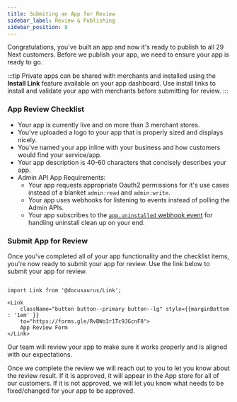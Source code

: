 ```yaml
---
title: Submiting an App for Review
sidebar_label: Review & Publishing
sidebar_position: 8
---
```


Congratulations, you've built an app and now it's ready to publish to all 29 Next customers. Before we publish your app, we need to ensure your app is ready to go.

:::tip
Private apps can be shared with merchants and installed using the **Install Link** feature available on your app dashboard. Use install links to install and validate your app with merchants before submitting for review.
:::

### App Review Checklist

- Your app is currently live and on more than 3 merchant stores.
- You've uploaded a logo to your app that is properly sized and displays nicely.
- You've named your app inline with your business and how customers would find your service/app.
- Your app description is 40-60 characters that concisely describes your app.
- Admin API App Requirements:
  - Your app requests appropriate Oauth2 permissions for it's use cases instead of a blanket `admin:read` and `admin:write`.
  - Your app uses webhooks for listening to events instead of polling the Admin APIs.
  - Your app subscribes to the [`app.uninstalled` webhook event](/docs/webhooks/#webhook-events) for handling uninstall clean up on your end.


### Submit App for Review

Once you've completed all of your app functionality and the checklist items, you're now ready to submit your app for review. Use the link below to submit your app for review.

```mdx-code-block

import Link from '@docusaurus/Link';

<Link
    className="button button--primary button--lg" style={{marginBottom : '1em' }}
    to="https://forms.gle/RvBWo3r1Tc9JGcnF8">
    App Review Form
</Link>
```


Our team will review your app to make sure it works properly and is aligned with our expectations.

Once we complete the review we will reach out to you to let you know about the review result. If it is approved, it will appear in the App store for all of our customers. If it is not approved, we will let you know what needs to be fixed/changed for your app to be approved.

